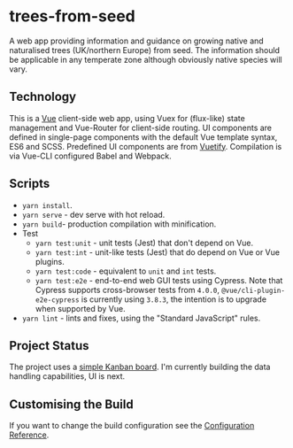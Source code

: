 # trees-from-seed

A web app providing information and guidance on growing native and naturalised trees (UK/northern Europe) from seed. The information should be applicable in any temperate zone although obviously native species will vary.

## Technology

This is a [Vue](https://vuejs.org/) client-side web app, using Vuex for (flux-like) state management and Vue-Router for client-side routing. UI components are defined in single-page components with the default Vue template syntax, ES6 and SCSS. Predefined UI components are from [Vuetify](https://vuetifyjs.com). Compilation is via Vue-CLI configured Babel and Webpack.

## Scripts

* `yarn install`.
* `yarn serve` - dev serve with hot reload.
* `yarn build`- production compilation with minification.
* Test
  * `yarn test:unit` - unit tests (Jest) that don't depend on Vue.
  * `yarn test:int` - unit-like tests (Jest) that do depend on Vue or Vue plugins.
  * `yarn test:code` - equivalent to `unit` and `int` tests.
  * `yarn test:e2e` - end-to-end web GUI tests using Cypress. Note that Cypress supports cross-browser tests from `4.0.0`, `@vue/cli-plugin-e2e-cypress` is currently using `3.8.3`, the intention is to upgrade when supported by Vue.
* `yarn lint` - lints and fixes, using the "Standard JavaScript" rules.

## Project Status

The project uses a [simple Kanban board](https://github.com/jimCresswell/trees-from-seed/projects/1). I'm currently building the data handling capabilities, UI is next.

## Customising the Build

If you want to change the build configuration see the [Configuration Reference](https://cli.vuejs.org/config/).
